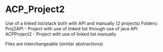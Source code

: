# ACP_Project2
Use of a linked list/stack both with API and manually (2 projects)
Folders:
Proj2API - Project with use of linked list through use of java API
ACPProject2 - Project with use of linked list manually

Files are interchangeable (similar abstractions)
